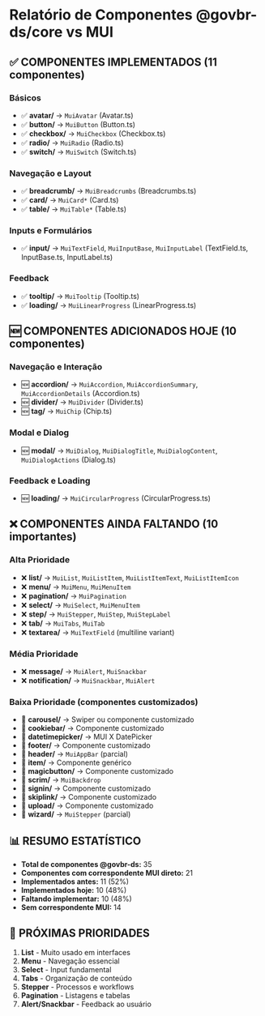 # Relatório de Componentes @govbr-ds/core vs MUI

## ✅ COMPONENTES IMPLEMENTADOS (11 componentes)

### Básicos

- ✅ **avatar/** → `MuiAvatar` (Avatar.ts)
- ✅ **button/** → `MuiButton` (Button.ts)
- ✅ **checkbox/** → `MuiCheckbox` (Checkbox.ts)
- ✅ **radio/** → `MuiRadio` (Radio.ts)
- ✅ **switch/** → `MuiSwitch` (Switch.ts)

### Navegação e Layout

- ✅ **breadcrumb/** → `MuiBreadcrumbs` (Breadcrumbs.ts)
- ✅ **card/** → `MuiCard*` (Card.ts)
- ✅ **table/** → `MuiTable*` (Table.ts)

### Inputs e Formulários

- ✅ **input/** → `MuiTextField`, `MuiInputBase`, `MuiInputLabel` (TextField.ts, InputBase.ts, InputLabel.ts)

### Feedback

- ✅ **tooltip/** → `MuiTooltip` (Tooltip.ts)
- ✅ **loading/** → `MuiLinearProgress` (LinearProgress.ts)

## 🆕 COMPONENTES ADICIONADOS HOJE (10 componentes)

### Navegação e Interação

- 🆕 **accordion/** → `MuiAccordion`, `MuiAccordionSummary`, `MuiAccordionDetails` (Accordion.ts)
- 🆕 **divider/** → `MuiDivider` (Divider.ts)
- 🆕 **tag/** → `MuiChip` (Chip.ts)

### Modal e Dialog

- 🆕 **modal/** → `MuiDialog`, `MuiDialogTitle`, `MuiDialogContent`, `MuiDialogActions` (Dialog.ts)

### Feedback e Loading

- 🆕 **loading/** → `MuiCircularProgress` (CircularProgress.ts)

## ❌ COMPONENTES AINDA FALTANDO (10 importantes)

### Alta Prioridade

- ❌ **list/** → `MuiList`, `MuiListItem`, `MuiListItemText`, `MuiListItemIcon`
- ❌ **menu/** → `MuiMenu`, `MuiMenuItem`
- ❌ **pagination/** → `MuiPagination`
- ❌ **select/** → `MuiSelect`, `MuiMenuItem`
- ❌ **step/** → `MuiStepper`, `MuiStep`, `MuiStepLabel`
- ❌ **tab/** → `MuiTabs`, `MuiTab`
- ❌ **textarea/** → `MuiTextField` (multiline variant)

### Média Prioridade

- ❌ **message/** → `MuiAlert`, `MuiSnackbar`
- ❌ **notification/** → `MuiSnackbar`, `MuiAlert`

### Baixa Prioridade (componentes customizados)

- 🔸 **carousel/** → Swiper ou componente customizado
- 🔸 **cookiebar/** → Componente customizado
- 🔸 **datetimepicker/** → MUI X DatePicker
- 🔸 **footer/** → Componente customizado
- 🔸 **header/** → `MuiAppBar` (parcial)
- 🔸 **item/** → Componente genérico
- 🔸 **magicbutton/** → Componente customizado
- 🔸 **scrim/** → `MuiBackdrop`
- 🔸 **signin/** → Componente customizado
- 🔸 **skiplink/** → Componente customizado
- 🔸 **upload/** → Componente customizado
- 🔸 **wizard/** → `MuiStepper` (parcial)

## 📊 RESUMO ESTATÍSTICO

- **Total de componentes @govbr-ds:** 35
- **Componentes com correspondente MUI direto:** 21
- **Implementados antes:** 11 (52%)
- **Implementados hoje:** 10 (48%)
- **Faltando implementar:** 10 (48%)
- **Sem correspondente MUI:** 14

## 🎯 PRÓXIMAS PRIORIDADES

1. **List** - Muito usado em interfaces
2. **Menu** - Navegação essencial
3. **Select** - Input fundamental
4. **Tabs** - Organização de conteúdo
5. **Stepper** - Processos e workflows
6. **Pagination** - Listagens e tabelas
7. **Alert/Snackbar** - Feedback ao usuário
